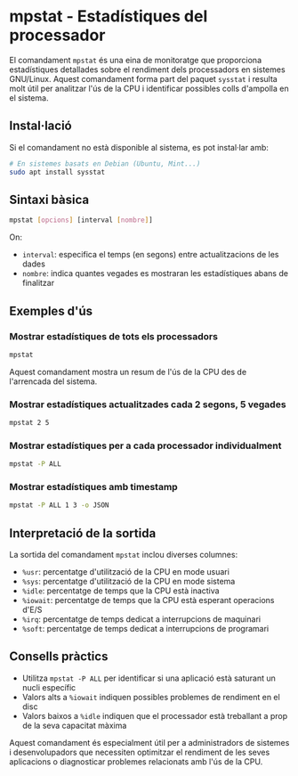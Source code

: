 # mpstat - Estadístiques del processador

El comandament `mpstat` és una eina de monitoratge que proporciona estadístiques detallades sobre el rendiment dels processadors en sistemes GNU/Linux. Aquest comandament forma part del paquet `sysstat` i resulta molt útil per analitzar l'ús de la CPU i identificar possibles colls d'ampolla en el sistema.

## Instal·lació

Si el comandament no està disponible al sistema, es pot instal·lar amb:

```bash
# En sistemes basats en Debian (Ubuntu, Mint...)
sudo apt install sysstat
```

## Sintaxi bàsica

```bash
mpstat [opcions] [interval [nombre]]
```

On:

- `interval`: especifica el temps (en segons) entre actualitzacions de les dades
- `nombre`: indica quantes vegades es mostraran les estadístiques abans de finalitzar

## Exemples d'ús

### Mostrar estadístiques de tots els processadors

```bash
mpstat
```

Aquest comandament mostra un resum de l'ús de la CPU des de l'arrencada del sistema.

### Mostrar estadístiques actualitzades cada 2 segons, 5 vegades

```bash
mpstat 2 5
```

### Mostrar estadístiques per a cada processador individualment

```bash
mpstat -P ALL
```

### Mostrar estadístiques amb timestamp

```bash
mpstat -P ALL 1 3 -o JSON
```

## Interpretació de la sortida

La sortida del comandament `mpstat` inclou diverses columnes:

- `%usr`: percentatge d'utilització de la CPU en mode usuari
- `%sys`: percentatge d'utilització de la CPU en mode sistema
- `%idle`: percentatge de temps que la CPU està inactiva
- `%iowait`: percentatge de temps que la CPU està esperant operacions d'E/S
- `%irq`: percentatge de temps dedicat a interrupcions de maquinari
- `%soft`: percentatge de temps dedicat a interrupcions de programari

## Consells pràctics

- Utilitza `mpstat -P ALL` per identificar si una aplicació està saturant un nucli específic
- Valors alts a `%iowait` indiquen possibles problemes de rendiment en el disc
- Valors baixos a `%idle` indiquen que el processador està treballant a prop de la seva capacitat màxima

Aquest comandament és especialment útil per a administradors de sistemes i desenvolupadors que necessiten optimitzar el rendiment de les seves aplicacions o diagnosticar problemes relacionats amb l'ús de la CPU.
